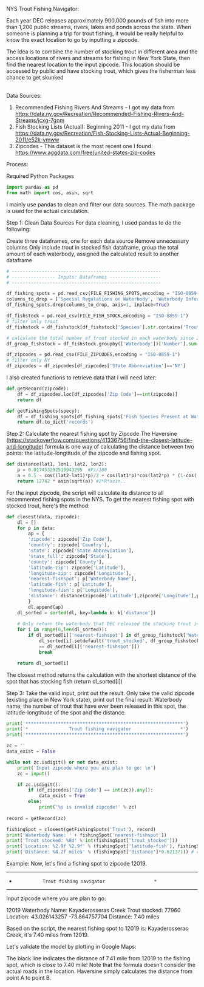 NYS Trout Fishing Navigator:<br>

Each year DEC releases approximately 900,000 pounds of fish into more than 1,200 public streams, rivers, lakes and ponds across the state. When someone is planning a trip for trout fishing, it would be really helpful to know the exact location to go by inputting a zipcode.

The idea is to combine the number of stocking trout in different area and the access locations of rivers and streams for fishing in New York State, then find the nearest location to the input zipcode. This location should be accessed by public and have stocking trout, which gives the fisherman less chance to get skunked<br><br>


Data Sources:<br>
1. Recommended Fishing Rivers And Streams - I got my data from https://data.ny.gov/Recreation/Recommended-Fishing-Rivers-And-Streams/jcxg-7gnm<br>
2. Fish Stocking Lists (Actual): Beginning 2011 - I got my data from https://data.ny.gov/Recreation/Fish-Stocking-Lists-Actual-Beginning-2011/e52k-ymww<br>
3. Zipcodes - This dataset is the most recent one I found: https://www.aggdata.com/free/united-states-zip-codes<br>

Process:<br>

Required Python Packages
```python
import pandas as pd
from math import cos, asin, sqrt
```
I mainly use pandas to clean and filter our data sources. The math package is used for the actual calculation. 

Step 1: Clean Data Sources
For data cleaning, I used pandas to do the following:

Create three dataframes, one for each data source
Remove unnecessary columns
Only include trout in stocked fish dataframe, group the total amount of each waterbody, assigned the calculated result to another dataframe
```python
# -------------------------------------------------------
# ---------------- Inputs: Dataframes -------------------
# -------------------------------------------------------

df_fishing_spots = pd.read_csv(FILE_FISHING_SPOTS,encoding = "ISO-8859-1")
columns_to_drop = ['Special Regulations on Waterbody', 'Waterbody Information', 'Location']
df_fishing_spots.drop(columns_to_drop, axis=1, inplace=True)

df_fishstock = pd.read_csv(FILE_FISH_STOCK,encoding = "ISO-8859-1")
# filter only trout
df_fishstock = df_fishstock[df_fishstock['Species'].str.contains('Trout', na=False)]

# calculate the total number of trout stocked in each waterbody since 2011
df_group_fishstock = df_fishstock.groupby(['Waterbody'])['Number'].sum().reset_index()

df_zipcodes = pd.read_csv(FILE_ZIPCODES,encoding = "ISO-8859-1")
# filter only NY
df_zipcodes = df_zipcodes[df_zipcodes['State Abbreviation']=='NY']
```

I also created functions to retrieve data that I will need later:
```python
def getRecord(zipcode):
    df = df_zipcodes.loc[df_zipcodes['Zip Code']==int(zipcode)]
    return df

def getFishingSpots(specy):
    df = df_fishing_spots[df_fishing_spots['Fish Species Present at Waterbody'].str.contains(specy)]
    return df.to_dict('records')
```

Step 2: Calculate the nearest fishing spot by Zipcode
The Haversine (https://stackoverflow.com/questions/41336756/find-the-closest-latitude-and-longitude) formula is one way of calculating the distance between two points: the latitude-longtitude of the zipcode and fishing spot.
```python
def distance(lat1, lon1, lat2, lon2):
    p = 0.017453292519943295  #Pi/180
    a = 0.5 - cos((lat2-lat1)*p)/2 + cos(lat1*p)*cos(lat2*p) * (1-cos((lon2-lon1)*p)) / 2
    return 12742 * asin(sqrt(a)) #2*R*asin..
```

For the input zipcode, the script will calculate its distance to all recommented fishing spots in the NYS. To get the nearest fishing spot with stocked trout, here's the method:
```python
def closest(data, zipcode):
    dl = []
    for p in data:
        ap = {
        'zipcode': zipcode['Zip Code'],
        'country': zipcode['Country'],
        'state': zipcode['State Abbreviation'],
        'state_full': zipcode['State'],
        'county': zipcode['County'],
        'latitude-zip': zipcode['Latitude'],
        'longitude-zip': zipcode['Longitude'],
        'nearest-fishspot': p['Waterbody Name'],
        'latitude-fish': p['Latitude'],
        'longitude-fish': p['Longitude'],
        'distance': distance(zipcode['Latitude'],zipcode['Longitude'],p['Latitude'],p['Longitude'])
        }
        dl.append(ap)
    dl_sorted = sorted(dl, key=lambda k: k['distance'])
    
    # Only return the waterbody that DEC released the stocking trout in
    for i in range(0,len(dl_sorted)):
        if dl_sorted[i]['nearest-fishspot'] in df_group_fishstock['Waterbody'].values:
            dl_sorted[i].setdefault('trout_stocked', df_group_fishstock['Number'].loc[df_group_fishstock['Waterbody']
            == dl_sorted[i]['nearest-fishspot']])
            break

    return dl_sorted[i]
```
The closest method returns the calculation with the shortest distance of the spot that has stocking fish (return dl_sorted[i]) 

Step 3: Take the valid input, print out the result.
Only take the valid zipcode (existing place in New York state), print out the final result:
Waterbody name, the number of trout that have ever been released in this spot, the latitude-longtitude of the spot and the distance.
```python
print('**********************************************************')
print('*               Trout fishing navigator                  *')
print('**********************************************************')

zc = ''
data_exist = False

while not zc.isdigit() or not data_exist:
    print('Input zipcode where you are plan to go: \n')
    zc = input()

    if zc.isdigit():
        if (df_zipcodes['Zip Code'] == int(zc)).any():
            data_exist = True
        else:
            print('%s is invalid zipcode!' % zc)
    
record = getRecord(zc)

fishingSpot = closest(getFishingSpots('Trout'), record)
print('Waterbody Name: ' + fishingSpot['nearest-fishspot'])
print('Trout stocked: %8d' % int(fishingSpot['trout_stocked']))
print('Location: %2.9f %2.9f' % (fishingSpot['latitude-fish'], fishingSpot['longitude-fish'])) 
print('Distance: %8.2f miles' % (fishingSpot['distance']*0.621371)) # converted from km to mile
```

Example:
Now, let's find a fishing spot to zipcode 12019.

**********************************************************
*               Trout fishing navigator                  *
**********************************************************
Input zipcode where you are plan to go: 

12019
Waterbody Name: Kayaderosseras Creek
Trout stocked:    77960
Location: 43.026143257 -73.864757704
Distance:     7.40 miles

Based on the script, the nearest fishing spot to 12019 is: Kayaderosseras Creek, it's 7.40 miles from 12019.

Let's validate the model by plotting in Google Maps:

The black line indicates the distance of 7.41 mile from 12019 to the fishing spot, which is close to 7.40 mile!
Note that the formula doesn't consider the actual roads in the location. Haversine simply calculates the distance from point A to point B.


